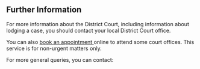 ##  Further Information

For more information about the District Court, including information about
lodging a case, you should contact your local District Court office.

You can also [ book an appointment ](https://www.courts.ie/appointments)
online to attend some court offices. This service is for non-urgent matters
only.

For more general queries, you can contact:
